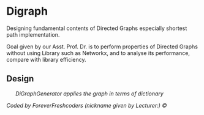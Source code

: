 # Digraph

Designing fundamental contents of Directed Graphs especially shortest path implementation.

Goal given by our Asst. Prof. Dr. is to perform properties of Directed Graphs without using Library such as Networkx, and to analyse its performance, compare with library efficiency.

## Design

<ul>
  <i> DiGraphGenerator applies the graph in terms of dictionary </i><br>
  <i> 
</ul>

Coded by ForeverFreshcoders (nickname given by Lecturer:) ©
